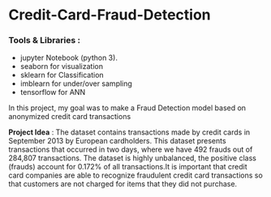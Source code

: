 # Credit-Card-Fraud-Detection

<h3 align="left">Tools & Libraries :</h3>

- jupyter Notebook (python 3).
- seaborn for visualization
- sklearn for Classification
- imblearn for under/over sampling
- tensorflow for ANN

<p align="left"> In this project, my goal was to make a Fraud Detection model based on anonymized credit card transactions</p>

**Project Idea** : The dataset contains transactions made by credit cards in September 2013 by European cardholders.
This dataset presents transactions that occurred in two days, where we have 492 frauds out of 284,807 transactions. The dataset is highly unbalanced, the positive class (frauds) account for 0.172% of all transactions.It is important that credit card companies are able to recognize fraudulent credit card transactions so that customers are not charged for items that they did not purchase.



